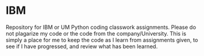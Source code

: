 # IBM
Repository for IBM or UM Python coding classwork assignments.  Please do not plagarize my code or the code from the company/University.  This is simply a place for me to keep the code as I learn from assignments given, to see if I have progressed, and review what has been learned.

